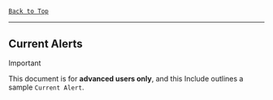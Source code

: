
#
[`Back to Top`](#table-of-contents)

---

## Current Alerts

> [!IMPORTANT]
> This document is for **advanced users only**, and this Include outlines a sample `Current Alert`.
